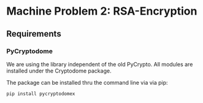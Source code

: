 # Machine Problem 2: RSA-Encryption

## Requirements

### PyCryptodome
We are using the library independent of the old PyCrypto. All modules are installed under the Cryptodome package.

The package can be installed thru the command line via via pip:
```
pip install pycryptodomex
```